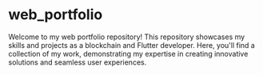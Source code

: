 # web_portfolio
Welcome to my web portfolio repository!
This repository showcases my skills and projects as a blockchain and Flutter developer.
Here, you'll find a collection of my work, demonstrating my expertise in creating innovative solutions and seamless user experiences.
